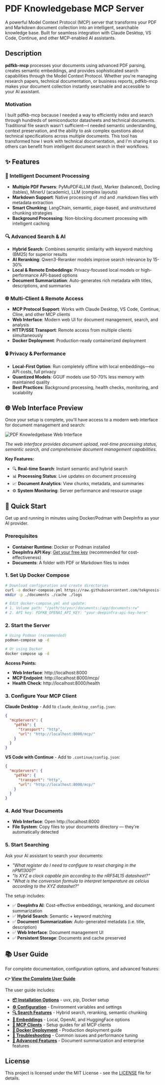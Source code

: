 # PDF Knowledgebase MCP Server

A powerful Model Context Protocol (MCP) server that transforms your PDF and Markdown document collection into an intelligent, searchable knowledge base. Built for seamless integration with Claude Desktop, VS Code, Continue, and other MCP-enabled AI assistants.

## Description

**pdfkb-mcp** processes your documents using advanced PDF parsing, creates semantic embeddings, and provides sophisticated search capabilities through the Model Context Protocol. Whether you're managing research papers, technical documentation, or business reports, pdfkb-mcp makes your document collection instantly searchable and accessible to your AI assistant.

### Motivation

I built pdfkb-mcp because I needed a way to efficiently index and search through hundreds of semiconductor datasheets and technical documents. Traditional file search wasn't sufficient—I needed semantic understanding, context preservation, and the ability to ask complex questions about technical specifications across multiple documents. This tool has transformed how I work with technical documentation, and I'm sharing it so others can benefit from intelligent document search in their workflows.

## ✨ Features

### 🤖 **Intelligent Document Processing**
- **Multiple PDF Parsers**: PyMuPDF4LLM (fast), Marker (balanced), Docling (tables), MinerU (academic), LLM (complex layouts)
- **Markdown Support**: Native processing of .md and .markdown files with metadata extraction
- **Smart Chunking**: LangChain, semantic, page-based, and unstructured chunking strategies
- **Background Processing**: Non-blocking document processing with intelligent caching

### 🔍 **Advanced Search & AI**
- **Hybrid Search**: Combines semantic similarity with keyword matching (BM25) for superior results
- **AI Reranking**: Qwen3-Reranker models improve search relevance by 15-30%
- **Local & Remote Embeddings**: Privacy-focused local models or high-performance API-based options
- **Document Summarization**: Auto-generates rich metadata with titles, descriptions, and summaries

### 🌐 **Multi-Client & Remote Access**
- **MCP Protocol Support**: Works with Claude Desktop, VS Code, Continue, Cline, and other MCP clients
- **Web Interface**: Modern web UI for document management, search, and analysis
- **HTTP/SSE Transport**: Remote access from multiple clients simultaneously
- **Docker Deployment**: Production-ready containerized deployment

### 🔒 **Privacy & Performance**
- **Local-First Option**: Run completely offline with local embeddings—no API costs, full privacy
- **Quantized Models**: GGUF models use 50-70% less memory with maintained quality
- **Best Practices**: Background processing, health checks, monitoring, and scalability

## 🌐 Web Interface Preview

Once your setup is complete, you'll have access to a modern web interface for document management and search:

![PDF Knowledgebase Web Interface](docs/images/web_documents_list.png)

*The web interface provides document upload, real-time processing status, semantic search, and comprehensive document management capabilities.*

**Key Features:**
- 🔍 **Real-time Search**: Instant semantic and hybrid search
- 📊 **Processing Status**: Live updates on document processing
- 📈 **Document Analytics**: View chunks, metadata, and summaries
- ⚙️ **System Monitoring**: Server performance and resource usage

## 🚀 Quick Start

Get up and running in minutes using Docker/Podman with DeepInfra as your AI provider.


### Prerequisites
- **Container Runtime**: Docker or Podman installed
- **DeepInfra API Key**: [Get your free key](https://deepinfra.com) (recommended for cost-effectiveness)
- **Documents**: A folder with PDF or Markdown files to index

### 1. Set Up Docker Compose

```bash
# Download configuration and create directories
curl -o docker-compose.yml https://raw.githubusercontent.com/tekgnosis-net/pdfkb-mcp/main/docker-compose.sample.yml
mkdir -p ./documents ./cache ./logs

# Edit docker-compose.yml and update:
# 1. Volume path: "/path/to/your/documents:/app/documents:rw"
# 2. API key: PDFKB_OPENAI_API_KEY: "your-deepinfra-api-key-here"
```

### 2. Start the Server

```bash
# Using Podman (recommended)
podman-compose up -d

# Or using Docker
docker compose up -d
```

**Access Points:**
- **Web Interface**: http://localhost:8000
- **MCP Endpoint**: http://localhost:8000/mcp/
- **Health Check**: http://localhost:8000/health

### 3. Configure Your MCP Client

**Claude Desktop** - Add to `claude_desktop_config.json`:
```json
{
  "mcpServers": {
    "pdfkb": {
      "transport": "http",
      "url": "http://localhost:8000/mcp/"
    }
  }
}
```

**VS Code with Continue** - Add to `.continue/config.json`:
```json
{
  "mcpServers": {
    "pdfkb": {
      "transport": "http",
      "url": "http://localhost:8000/mcp/"
    }
  }
}
```

### 4. Add Your Documents

- **Web Interface**: Open http://localhost:8000
- **File System**: Copy files to your documents directory — they're automatically detected

### 5. Start Searching

Ask your AI assistant to search your documents:
- *"What register do I need to configure to reset charging in the nPM1300?"*
- *"Is XYZ a clock capable pin according to the nRF54L15 datasheet?"*
- *"What is the conversion formula to interpret temperature as celcius according to the XYZ datashet?"*

The setup includes:
- ✅ **DeepInfra AI**: Cost-effective embeddings, reranking, and document summarization
- ✅ **Hybrid Search**: Semantic + keyword matching
- ✅ **Document Summarization**: Auto-generated metadata (i.e. title, description)
- ✅ **Web Interface**: Document management UI
- ✅ **Persistent Storage**: Documents and cache preserved

## 📚 User Guide

For complete documentation, configuration options, and advanced features:

**👉 [View the Complete User Guide](docs/userguide/index.md)**

The user guide includes:
- **[📦 Installation Options](docs/userguide/installation.md)** - uvx, pip, Docker setup
- **[⚙️ Configuration](docs/userguide/configuration.md)** - Environment variables and settings
- **[🔍 Search Features](docs/userguide/search-features.md)** - Hybrid search, reranking, semantic chunking
- **[🤖 Embeddings](docs/userguide/embeddings.md)** - Local, OpenAI, and HuggingFace options
- **[🔌 MCP Clients](docs/userguide/mcp-clients.md)** - Setup guides for all MCP clients
- **[🐳 Docker Deployment](docs/userguide/docker-deployment.md)** - Production deployment guide
- **[🔧 Troubleshooting](docs/userguide/troubleshooting.md)** - Common issues and performance tuning
- **[🎯 Advanced Features](docs/userguide/advanced.md)** - Document summarization and enterprise features

## License

This project is licensed under the MIT License - see the [LICENSE](LICENSE) file for details.
